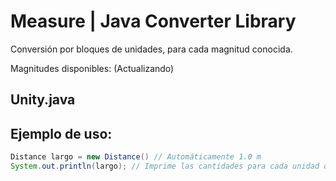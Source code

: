 # Measure | Java Converter Library
Conversión por bloques de unidades, para cada magnitud conocida.

Magnitudes disponibles: (Actualizando)

## Unity.java

## Ejemplo de uso:

```java
Distance largo = new Distance() // Automáticamente 1.0 m
System.out.println(largo); // Imprime las cantidades para cada unidad disponible



```
